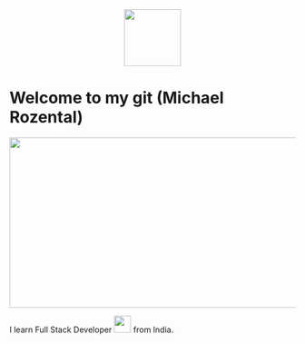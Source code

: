 <div id="header" align="center">
  <img src="https://media.giphy.com/media/M9gbBd9nbDrOTu1Mqx/giphy.gif" width="100"/>
</div>
<h1>
  Welcome to my git (Michael Rozental)
</h1>
<div align="center">
  <img src="https://media.giphy.com/media/dWesBcTLavkZuG35MI/giphy.gif" width="600" height="300"/>
</div>

I learn Full Stack Developer <img src="https://media.giphy.com/media/WUlplcMpOCEmTGBtBW/giphy.gif" width="30"> from India.


